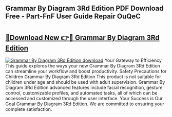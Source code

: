 ## Grammar By Diagram 3Rd Edition PDF Download Free - Part-FnF User Guide Repair OuQeC

# <h2><a href="http://dfkp6lg.blite.top/?on=Grammar+By+Diagram+3Rd+Edition">🔗Download New 👉🔴 Grammar By Diagram 3Rd Edition</a></h2>

[![Grammar By Diagram 3Rd Edition download](https://i.imgur.com/lujVjoI.png)](http://dfkp6lg.blite.top/?on=Grammar+By+Diagram+3Rd+Edition)
Your Gateway to Efficiency This guide explores the ways your new Grammar By Diagram 3Rd Edition can streamline your workflow and boost productivity. Safety Precautions for Children Grammar By Diagram 3Rd Edition This product is not suitable for children under age and should be used with adult supervision. Grammar By Diagram 3Rd Edition advanced features include facial recognition, gesture control, customizable profiles, and automated tasks, all of which can be accessed and customized through the user interface. Your Success is Our Goal Grammar By Diagram 3Rd Edition. We are committed to ensuring your complete satisfaction.
